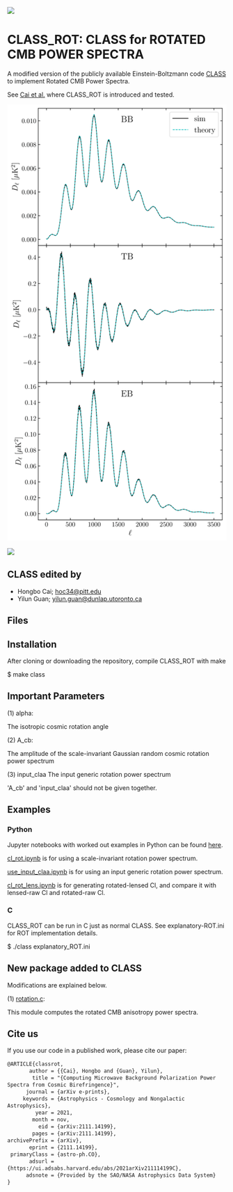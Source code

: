 [![](https://img.shields.io/badge/arXiv-2111.14199%20-red.svg)](https://arxiv.org/abs/2111.14199)

# CLASS_ROT: CLASS for ROTATED CMB POWER SPECTRA

A modified version of the publicly available Einstein-Boltzmann code [CLASS](https://github.com/lesgourg/class_public) to implement Rotated CMB Power Spectra.

See [Cai et al.](https://arxiv.org/abs/2111.14199) where CLASS_ROT is introduced and tested.

![](https://github.com/catketchup/class_rot/blob/main/figures_ROT/ps_sims.png) <!-- .element height="6%" width="13.5%" -->

![](https://github.com/catketchup/class_rot/blob/main/figures_ROT/cl_rot_lens.png) <!-- .element height="6%" width="13.5%" -->

## CLASS edited by
- Hongbo Cai; hoc34@pitt.edu
- Yilun Guan; yilun.guan@dunlap.utoronto.ca

## Files


## Installation

After cloning or downloading the repository, compile CLASS_ROT with make

$ make class

## Important Parameters
(1) alpha:

The isotropic cosmic rotation angle

(2) A_cb:

The amplitude of the scale-invariant Gaussian random cosmic rotation power spectrum

(3) input_claa
The input generic rotation power spectrum

'A_cb' and 'input_claa' should not be given together.

## Examples

### Python
Jupyter notebooks with worked out examples in Python can be found [here](https://github.com/catketchup/class_rot/tree/main/notebooks_rot).

[cl_rot.ipynb](https://github.com/catketchup/class_rot/tree/main/notebooks_rot/cl_rot.ipynb) is for using a scale-invariant rotation power spectrum.

[use_input_claa.ipynb](https://github.com/catketchup/class_rot/tree/main/notebooks_rot/use_input_claa.ipynb) is for using an input generic rotation power spectrum.

[cl_rot_lens.ipynb](https://github.com/catketchup/class_rot/blob/main/notebooks_rot/cl_rot_lens.ipynb) is for generating rotated-lensed Cl,  and compare it with lensed-raw Cl and rotated-raw Cl.

### C

CLASS_ROT can be run in C just as normal CLASS. See explanatory-ROT.ini for ROT implementation details.

$ ./class explanatory_ROT.ini

## New package added to CLASS
Modifications are explained below.

(1) [rotation.c](https://github.com/catketchup/class_rot/blob/main/source/rotation.c):

This module computes the rotated CMB anisotropy power spectra.


## Cite us
If you use our code in a published work, please cite our paper:

```
@ARTICLE{classrot,
       author = {{Cai}, Hongbo and {Guan}, Yilun},
        title = "{Computing Microwave Background Polarization Power Spectra from Cosmic Birefringence}",
      journal = {arXiv e-prints},
     keywords = {Astrophysics - Cosmology and Nongalactic Astrophysics},
         year = 2021,
        month = nov,
          eid = {arXiv:2111.14199},
        pages = {arXiv:2111.14199},
archivePrefix = {arXiv},
       eprint = {2111.14199},
 primaryClass = {astro-ph.CO},
       adsurl = {https://ui.adsabs.harvard.edu/abs/2021arXiv211114199C},
      adsnote = {Provided by the SAO/NASA Astrophysics Data System}
}
```
